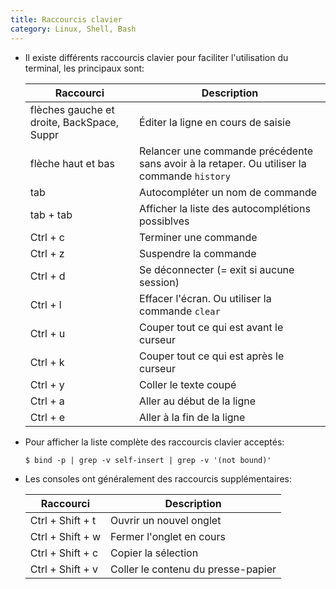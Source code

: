 ```yaml
---
title: Raccourcis clavier
category: Linux, Shell, Bash
---
```


* Il existe différents raccourcis clavier pour faciliter l'utilisation du terminal, les principaux sont:

  | Raccourci | Description
  |---     |---
  | flèches gauche et droite, BackSpace, Suppr | Éditer la ligne en cours de saisie
  | flèche haut et bas | Relancer une commande précédente sans avoir à la retaper. Ou utiliser la commande `history`
  | tab | Autocompléter un nom de commande
  | tab + tab | Afficher la liste des autocomplétions possiblves
  | Ctrl + c   | Terminer une commande
  | Ctrl + z   | Suspendre la commande
  | Ctrl + d   | Se déconnecter (= exit si aucune session)
  | Ctrl + l   | Effacer l'écran. Ou utiliser la commande `clear`
  | Ctrl + u   | Couper tout ce qui est avant le curseur
  | Ctrl + k   | Couper tout ce qui est après le curseur
  | Ctrl + y   | Coller le texte coupé
  | Ctrl + a   | Aller au début de la ligne
  | Ctrl + e   | Aller à la fin de la ligne

* Pour afficher la liste complète des raccourcis clavier acceptés:

  ```
  $ bind -p | grep -v self-insert | grep -v '(not bound)'
  ```

* Les consoles ont généralement des raccourcis supplémentaires:


  | Raccourci | Description
  |---     |---
  | Ctrl + Shift + t | Ouvrir un nouvel onglet
  | Ctrl + Shift + w | Fermer l'onglet en cours
  | Ctrl + Shift + c | Copier la sélection
  | Ctrl + Shift + v | Coller le contenu du presse-papier
